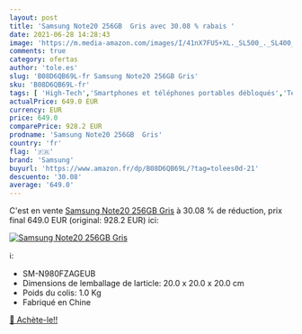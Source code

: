 ```yaml
---
layout: post
title: 'Samsung Note20 256GB  Gris avec 30.08 % rabais '
date: 2021-06-28 14:28:43
image: 'https://m.media-amazon.com/images/I/41nX7FU5+XL._SL500_._SL400_.jpg'
comments: true
category: ofertas
author: 'tole.es'
slug: 'B08D6QB69L-fr Samsung Note20 256GB Gris'
sku: 'B08D6QB69L-fr'
tags: [ 'High-Tech','Smartphones et téléphones portables débloqués','Téléphones portables et accessoires','samsung', ]
actualPrice: 649.0 EUR
currency: EUR
price: 649.0
comparePrice: 928.2 EUR
prodname: 'Samsung Note20 256GB  Gris'
country: 'fr'
flag: '🇫🇷'
brand: 'Samsung'
buyurl: 'https://www.amazon.fr/dp/B08D6QB69L/?tag=tolees0d-21'
descuento: '30.08'
average: '649.0'
---
```


C'est en vente [Samsung Note20 256GB  Gris](https://www.amazon.fr/dp/B08D6QB69L/?tag=tolees0d-21)  à  30.08 % de réduction, prix final  649.0 EUR (original: 928.2 EUR) ici:

[![Samsung Note20 256GB  Gris](https://m.media-amazon.com/images/I/41nX7FU5+XL._SL500_._SL400_.jpg)](https://www.amazon.fr/dp/B08D6QB69L/?tag=tolees0d-21)

ℹ️:

- SM-N980FZAGEUB
- Dimensions de lemballage de larticle: 20.0 x 20.0 x 20.0 cm
- Poids du colis: 1.0 Kg
- Fabriqué en Chine

[🛒 Achète-le!!](https://www.amazon.fr/dp/B08D6QB69L/?tag=tolees0d-21)

